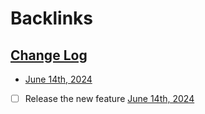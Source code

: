 
# Backlinks
## [Change Log](<Change Log.md>)
- [June 14th, 2024](<June 14th, 2024.md>)

- [ ] Release the new feature [June 14th, 2024](<June 14th, 2024.md>)

